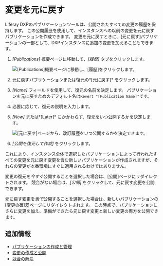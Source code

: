 # 変更を元に戻す

Liferay DXPのパブリケーションツールは、公開されたすべての変更の履歴を保持します。 この公開履歴を使用して、インスタンスへの以前の変更を元に戻すパブリケーションを作成できます。 変更を元に戻すときに、[元に戻す]パブリケーションの一部として、DXPインスタンスに追加の変更を加えることもできます。

1.  *[Publications]* 概要ページに移動して、*[履歴]* タブをクリックします。

    ![[Publications]概要ページに移動し、[履歴]をクリックします。](./reverting-changes/images/01.png)

2.  元に戻すパブリケーションまたは復元の*[元に戻す]* をクリックします。

3.  *[Name]* フィールドを使用して、復元の名前を決定します。 パブリケーションを元に戻すためのデフォルト名は`Revert "[Publication Name]"`です。

4.  必要に応じて、復元の説明を入力します。

5.  *[Now]* または*[Later]* にかかわらず、復元をいつ公開するかを決定します。

    ![[元に戻す]ページから、改訂履歴をいつ公開するかを決定できます。](./reverting-changes/images/02.png)

6.  *[公開を復元して作成]* をクリックします。

これにより、インスタンス全体で選択したパブリケーションによって行われたすべての変更を元に戻す変更を含む新しいパブリケーションが作成されますが、それらの変更が本番環境にすぐに適用されるわけではありません。

変更の復元を*今すぐ*公開することを選択した場合は、[公開]ページにリダイレクトされます。 競合がない場合は、*[公開]* をクリックして、元に戻す変更を公開できます。

元に戻す変更を*後で*公開することを選択した場合は、新しいパブリケーションの[変更の確認]ページにリダイレクトされます。 この時点で、パブリケーションにさらに変更を加え、準備ができたら元に戻す変更と新しい変更の両方を公開できます。

## 追加情報

  - [パブリケーションの作成と管理](./creating-and-managing-publications.md)
  - [変更の作成と公開](./making-and-publishing-changes.md)
  - [競合の解決](resolving-conflicts.md)
